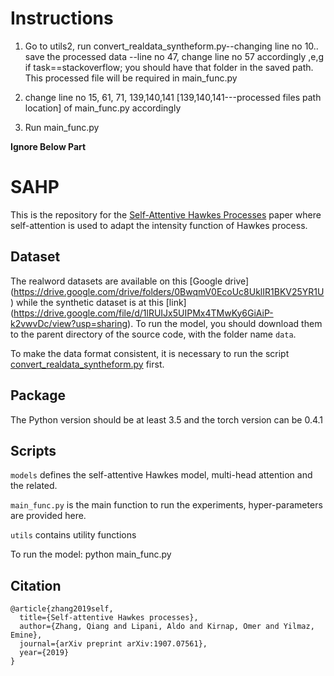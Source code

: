 # Instructions
1. Go to utils2, run convert_realdata_syntheform.py--changing line no 10.. save the processed data --line no 47, change line no 57 accordingly ,e,g if task==stackoverflow; you should have that folder in the saved path. This processed file will be required in main_func.py

2. change line no 15, 61, 71, 139,140,141 [139,140,141---processed files path location] of main_func.py accordingly

3. Run main_func.py

**Ignore Below Part**




# SAHP

This is the repository for the [Self-Attentive Hawkes Processes](https://proceedings.icml.cc/static/paper_files/icml/2020/1421-Paper.pdf) paper where self-attention is used to adapt the intensity function of Hawkes process.

## Dataset
The realword datasets are available on this [Google drive] (https://drive.google.com/drive/folders/0BwqmV0EcoUc8UklIR1BKV25YR1U) while the synthetic dataset is at this [link] (https://drive.google.com/file/d/1lRUIJx5UIPMx4TMwKy6GiAiP-k2vwvDc/view?usp=sharing). To run the model, you should download them to
the parent directory of the source code, with the folder name `data`.

 To make the data format consistent, it is necessary to run the script [convert_realdata_syntheform.py](utils/convert_realdata_syntheform.py) first. 


## Package
The Python version should be at least 3.5 and the torch version can be 0.4.1

## Scripts
`models` defines the self-attentive Hawkes model, multi-head attention and the related.

`main_func.py` is the main function to run the experiments, hyper-parameters are provided here.

`utils` contains utility functions

To run the model: python main_func.py

## Citation
```
@article{zhang2019self,
  title={Self-attentive Hawkes processes},
  author={Zhang, Qiang and Lipani, Aldo and Kirnap, Omer and Yilmaz, Emine},
  journal={arXiv preprint arXiv:1907.07561},
  year={2019}
}
```
